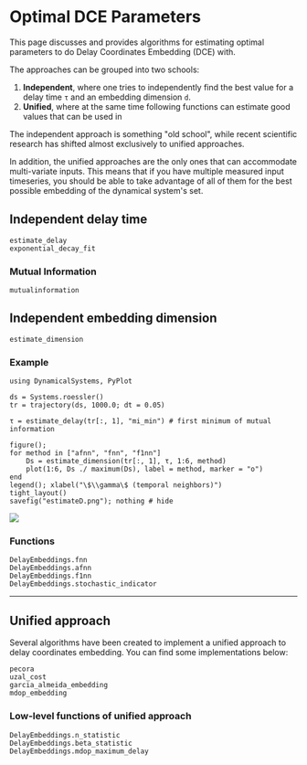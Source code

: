 # Optimal DCE Parameters
This page discusses and provides algorithms for estimating optimal parameters to do Delay Coordinates Embedding (DCE) with.

The approaches can be grouped into two schools:
1. **Independent**, where one tries to independently find the best value for a delay time `τ` and an embedding dimension `d`.
2. **Unified**, where at the same time   following functions can estimate good values that can be used in

The independent approach is something "old school", while recent scientific research has shifted almost exclusively to unified approaches.

In addition, the unified approaches are the only ones that can accommodate multi-variate inputs. This means that if you have multiple measured input timeseries, you should be able to take advantage of all of them for the best possible embedding of the dynamical system's set.

## Independent delay time
```@docs
estimate_delay
exponential_decay_fit
```
### Mutual Information
```@docs
mutualinformation
```

## Independent embedding dimension
```@docs
estimate_dimension
```

### Example
```@example estimateD
using DynamicalSystems, PyPlot

ds = Systems.roessler()
tr = trajectory(ds, 1000.0; dt = 0.05)

τ = estimate_delay(tr[:, 1], "mi_min") # first minimum of mutual information

figure();
for method in ["afnn", "fnn", "f1nn"]
    Ds = estimate_dimension(tr[:, 1], τ, 1:6, method)
    plot(1:6, Ds ./ maximum(Ds), label = method, marker = "o")
end
legend(); xlabel("\$\\gamma\$ (temporal neighbors)")
tight_layout()
savefig("estimateD.png"); nothing # hide
```
![](estimateD.png)

### Functions
```@docs
DelayEmbeddings.fnn
DelayEmbeddings.afnn
DelayEmbeddings.f1nn
DelayEmbeddings.stochastic_indicator
```
---

## Unified approach
Several algorithms have been created to implement a unified approach to delay coordinates embedding. You can find some implementations below:
```@docs
pecora
uzal_cost
garcia_almeida_embedding
mdop_embedding
```

### Low-level functions of unified approach
```@docs
DelayEmbeddings.n_statistic
DelayEmbeddings.beta_statistic
DelayEmbeddings.mdop_maximum_delay
```
